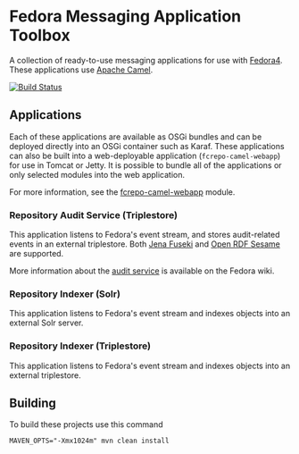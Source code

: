 # Fedora Messaging Application Toolbox

A collection of ready-to-use messaging applications for use
with [Fedora4](http://fcrepo.org). These applications use
[Apache Camel](https://camel.apache.org).

[![Build Status](https://travis-ci.org/fcrepo4-labs/fcrepo-camel-toolbox.png?branch=master)](https://travis-ci.org/fcrepo4-labs/fcrepo-camel-toolkit)

## Applications

Each of these applications are available as OSGi bundles and can be deployed
directly into an OSGi container such as Karaf. These applications can also
be built into a web-deployable application (`fcrepo-camel-webapp`) for use in
Tomcat or Jetty. It is possible to bundle all of the applications or only selected
modules into the web application.

For more information, see the
[fcrepo-camel-webapp](https://github.com/fcrepo4-labs/fcrepo-camel-toolbox/tree/master/fcrepo-camel-webapp)
module.

### Repository Audit Service (Triplestore)

This application listens to Fedora's event stream, and stores
audit-related events in an external triplestore. Both
[Jena Fuseki](http://jena.apache.org/documentation/serving_data/)
and [Open RDF Sesame](http://rdf4j.org/) are supported.

More information about the
[audit service](https://wiki.duraspace.org/display/FF/Design+-+Audit+Service)
is available on the Fedora wiki.

### Repository Indexer (Solr)

This application listens to Fedora's event stream and
indexes objects into an external Solr server.

### Repository Indexer (Triplestore)

This application listens to Fedora's event stream and
indexes objects into an external triplestore.

## Building

To build these projects use this command

    MAVEN_OPTS="-Xmx1024m" mvn clean install
